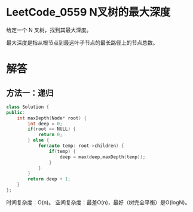 
# LeetCode_0559 N叉树的最大深度

给定一个 N 叉树，找到其最大深度。

最大深度是指从根节点到最远叶子节点的最长路径上的节点总数。

# 解答
## 方法一：递归
```C++
class Solution {
public:
    int maxDepth(Node* root) {
        int deep = 0;
        if(root == NULL) {
            return 0;
        } else {
            for(auto temp: root->children) {
                if(temp) {
                    deep = max(deep,maxDepth(temp));
                }
            }
        }
        return deep + 1;
    }
};
```
时间复杂度：O(n)。
空间复杂度：最差O(n)，最好（树完全平衡）是O(logN)。



